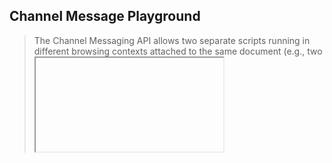 ## Channel Message Playground

> The Channel Messaging API allows two separate scripts running in different browsing contexts attached to the same document (e.g., two <iframe> elements, the main document and a single <iframe>, or two documents via a SharedWorker) to communicate directly, passing messages between each other through two-way channels (or pipes) with a port at each end.

- [Channel Messaging API - Mozilla Developer Docs](http://developer.mozilla.org/en-US/docs/Web/API/Channel_Messaging_API/Using_channel_messaging)

### Demo #1

1. A `MessageChannel` object is created in the context of `index.html`.
2. Transfer `port2` from the `MessageChannel` object so that `page2.html` can gain access to it.
3. When a new text node is added...
   - a list item is created inside `page2.html`.
   - `port1.postMessage` is used to update the `textContent` attribute of the `#message-output` paragraph element.

![channel messaging demo video](https://storage.fleek-internal.com/tgrecojs-74725-team-bucket/securejs/channel-message-demo.mp4)
